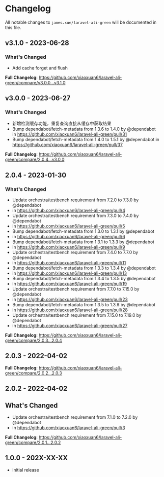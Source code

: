 # Changelog

All notable changes to `james.xue/laravel-ali-green` will be documented in this file.

## v3.1.0 - 2023-06-28

### What's Changed

- Add cache forget and flush

**Full Changelog**: https://github.com/xiaoxuan6/laravel-ali-green/compare/v3.0.0...v3.1.0

## v3.0.0 - 2023-06-27

### What's Changed

- 新增检测缓存功能，重复查询直接从缓存中获取结果
- Bump dependabot/fetch-metadata from 1.3.6 to 1.4.0 by @dependabot in https://github.com/xiaoxuan6/laravel-ali-green/pull/31
- Bump dependabot/fetch-metadata from 1.4.0 to 1.5.1 by @dependabot in https://github.com/xiaoxuan6/laravel-ali-green/pull/37

**Full Changelog**: https://github.com/xiaoxuan6/laravel-ali-green/compare/2.0.4...v3.0.0

## 2.0.4 - 2023-01-30

### What's Changed

- Update orchestra/testbench requirement from 7.2.0 to 7.3.0 by @dependabot
- in https://github.com/xiaoxuan6/laravel-ali-green/pull/4
- Update orchestra/testbench requirement from 7.3.0 to 7.4.0 by @dependabot
- in https://github.com/xiaoxuan6/laravel-ali-green/pull/5
- Bump dependabot/fetch-metadata from 1.3.0 to 1.3.1 by @dependabot
- in https://github.com/xiaoxuan6/laravel-ali-green/pull/6
- Bump dependabot/fetch-metadata from 1.3.1 to 1.3.3 by @dependabot
- in https://github.com/xiaoxuan6/laravel-ali-green/pull/9
- Update orchestra/testbench requirement from 7.4.0 to 7.7.0 by @dependabot
- in https://github.com/xiaoxuan6/laravel-ali-green/pull/11
- Bump dependabot/fetch-metadata from 1.3.3 to 1.3.4 by @dependabot
- in https://github.com/xiaoxuan6/laravel-ali-green/pull/13
- Bump dependabot/fetch-metadata from 1.3.4 to 1.3.5 by @dependabot
- in https://github.com/xiaoxuan6/laravel-ali-green/pull/19
- Update orchestra/testbench requirement from 7.7.0 to 7.15.0 by @dependabot
- in https://github.com/xiaoxuan6/laravel-ali-green/pull/23
- Bump dependabot/fetch-metadata from 1.3.5 to 1.3.6 by @dependabot
- in https://github.com/xiaoxuan6/laravel-ali-green/pull/28
- Update orchestra/testbench requirement from 7.15.0 to 7.19.0 by @dependabot
- in https://github.com/xiaoxuan6/laravel-ali-green/pull/27

**Full Changelog**: https://github.com/xiaoxuan6/laravel-ali-green/compare/2.0.3...2.0.4

## 2.0.3 - 2022-04-02

**Full Changelog**: https://github.com/xiaoxuan6/laravel-ali-green/compare/2.0.2...2.0.3

## 2.0.2 - 2022-04-02

## What's Changed

- Update orchestra/testbench requirement from 7.1.0 to 7.2.0 by @dependabot
- in https://github.com/xiaoxuan6/laravel-ali-green/pull/3

**Full Changelog**: https://github.com/xiaoxuan6/laravel-ali-green/compare/2.0.1...2.0.2

## 1.0.0 - 202X-XX-XX

- initial release
